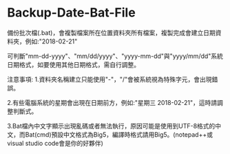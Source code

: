 # Backup-Date-Bat-File
備份批次檔(.bat)，會複製檔案所在位置資料夾所有檔案，複製完成會建立日期資料夾，例如:"2018-02-21"

可判斷"mm-dd-yyyy"、"mm/dd/yyyy"、"yyyy-mm-dd"與"yyyy/mm/dd"系統日期格式，如要使用其他日期格式，需自行調整。

注意事項:
1.資料夾名稱建立只能使用"-"，"/"會被系統視為特殊字元，會出現錯誤。

2.有些電腦系統的星期會出現在日期前方，例如:"星期三 2018-02-21"，這時請調整判斷式。

3.Bat檔內中文字顯示出現亂碼或者無法執行，原因可能是使用到UTF-8格式的中文，而Bat(cmd)預設中文格式為Big5，編譯時格式請用Big5。(notepad++或visual studio code會是你的好夥伴)
